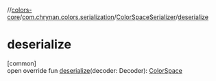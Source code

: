 //[colors-core](../../../index.md)/[com.chrynan.colors.serialization](../index.md)/[ColorSpaceSerializer](index.md)/[deserialize](deserialize.md)

# deserialize

[common]\
open override fun [deserialize](deserialize.md)(decoder: Decoder): [ColorSpace](../../com.chrynan.colors.space/-color-space/index.md)
